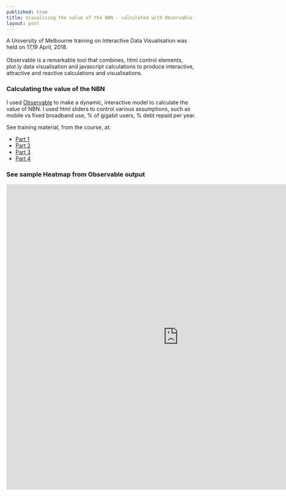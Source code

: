```yaml
---
published: true
title: Visualising the value of the NBN - calculated with Observable
layout: post
---
```

<p>A University of Melbourne training on Interactive Data Visualisation was held on 17,19 April, 2018.
<br><br>
Observable is a remarkable tool that combines, html control elements, plot.ly data visualisation and javascript calculations to 
produce interactive, attractive and reactive calculations and visualisations.</p>

### Calculating the value of the NBN
I used <a href="https://beta.observablehq.com/@mbostock/five-minute-introduction">Observable</a> to make a dynamic, interactive model to calculate the value of NBN.
I used html sliders to control various assumptions, such as mobile vs fixed broadband use, % of gigabit users, % debt repaid per year.

See training material, from the course, at: 
* <a href="https://beta.observablehq.com/@maegul/april-pt-i-fundamentals-resplat-workshop">Part 1</a>
* <a href="https://beta.observablehq.com/@maegul/april-pt-ii-observable-magic-interactivity-and-content">Part 2</a>
* <a href="https://beta.observablehq.com/@maegul/april-pt-iii-data-in-javascript">Part 3</a>
* <a href="https://beta.observablehq.com/@maegul/pt-iv-dataviz">Part 4</a>

### See sample Heatmap from Observable output

<iframe width="900" height="800" frameborder="0" scrolling="yes" src="https://areff2000.github.io/plotly_training_Mar2017/NBNvaluationHeatmapV3.html"></iframe>